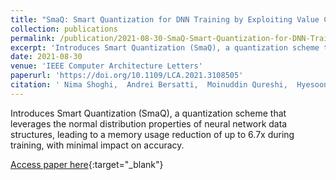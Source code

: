 ```yaml
---
title: "SmaQ: Smart Quantization for DNN Training by Exploiting Value Clustering"
collection: publications
permalink: /publication/2021-08-30-SmaQ-Smart-Quantization-for-DNN-Training-by-Exploiting-Value-Clustering
excerpt: 'Introduces Smart Quantization (SmaQ), a quantization scheme that leverages the normal distribution properties of neural network data structures, leading to a memory usage reduction of up to 6.7x during training, with minimal impact on accuracy.'
date: 2021-08-30
venue: 'IEEE Computer Architecture Letters'
paperurl: 'https://doi.org/10.1109/LCA.2021.3108505'
citation: ' Nima Shoghi,  Andrei Bersatti,  Moinuddin Qureshi,  Hyesoon Kim, &quot;SmaQ: Smart Quantization for DNN Training by Exploiting Value Clustering.&quot; IEEE Computer Architecture Letters, 2021.'
---
```

Introduces Smart Quantization (SmaQ), a quantization scheme that leverages the normal distribution properties of neural network data structures, leading to a memory usage reduction of up to 6.7x during training, with minimal impact on accuracy.

[Access paper here](https://doi.org/10.1109/LCA.2021.3108505){:target="_blank"}
